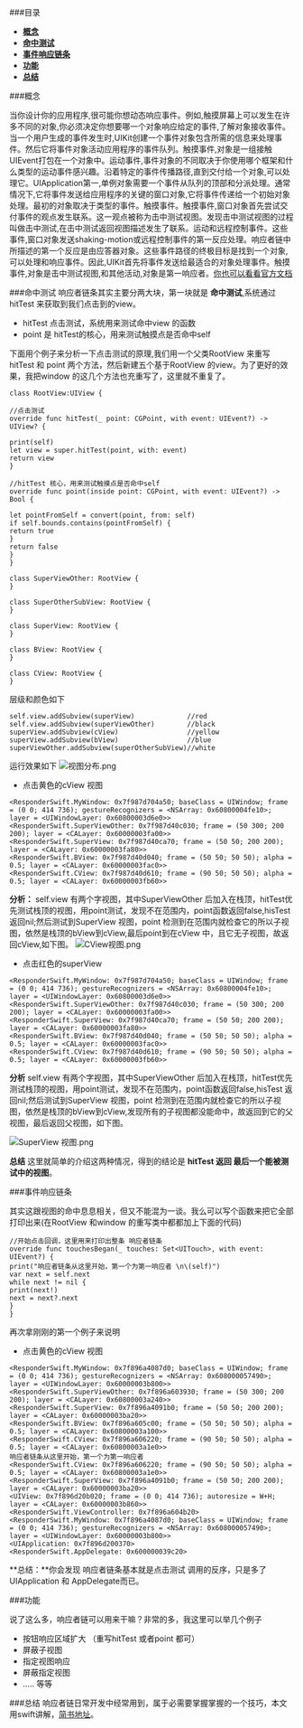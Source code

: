 ###目录
* [**概念**](#概念)
* [**命中测试**](#命中测试)
* [**事件响应链条**](#事件响应链条)
* [**功能**](#功能)
* [**总结**](#总结)


###<a name="概念"></a>概念

当你设计你的应用程序,很可能你想动态响应事件。例如,触摸屏幕上可以发生在许多不同的对象,你必须决定你想要哪一个对象响应给定的事件,了解对象接收事件。当一个用户生成的事件发生时,UIKit创建一个事件对象包含所需的信息来处理事件。然后它将事件对象活动应用程序的事件队列。触摸事件,对象是一组接触UIEvent打包在一个对象中。运动事件,事件对象的不同取决于你使用哪个框架和什么类型的运动事件感兴趣。沿着特定的事件传播路径,直到交付给一个对象,可以处理它。UIApplication第一,单例对象需要一个事件从队列的顶部和分派处理。通常情况下,它将事件发送给应用程序的关键的窗口对象,它将事件传递给一个初始对象处理。最初的对象取决于类型的事件。触摸事件。触摸事件,窗口对象首先尝试交付事件的观点发生联系。这一观点被称为击中测试视图。发现击中测试视图的过程叫做击中测试,在击中测试返回视图描述发生了联系。运动和远程控制事件。这些事件,窗口对象发送shaking-motion或远程控制事件的第一反应处理。响应者链中所描述的第一个反应是由应答器对象。这些事件路径的终极目标是找到一个对象,可以处理和响应事件。因此,UIKit首先将事件发送给最适合的对象处理事件。触摸事件,对象是击中测试视图,和其他活动,对象是第一响应者。[你也可以看看官方文档](https://developer.apple.com/library/content/documentation/EventHandling/Conceptual/EventHandlingiPhoneOS/event_delivery_responder_chain/event_delivery_responder_chain.html#//apple_ref/doc/uid/TP40009541-CH4-SW2)


###<a name="命中测试"></a>命中测试
响应者链条其实主要分两大块，第一块就是 **命中测试**,系统通过hitTest 来获取到我们点击到的view。 

* hitTest 点击测试，系统用来测试命中view 的函数
* point 是 hitTest的核心，用来测试触摸点是否命中self

下面用个例子来分析一下点击测试的原理,我们用一个父类RootView 来重写  hitTest 和 point 两个方法，然后新建五个基于RootView 的view。为了更好的效果，我把window 的这几个方法也充重写了，这里就不重复了。

```
class RootView:UIView {

//点击测试
override func hitTest(_ point: CGPoint, with event: UIEvent?) -> UIView? {

print(self)
let view = super.hitTest(point, with: event)
return view
}

//hitTest 核心，用来测试触摸点是否命中self
override func point(inside point: CGPoint, with event: UIEvent?) -> Bool {

let pointFromSelf = convert(point, from: self)
if self.bounds.contains(pointFromSelf) {
return true
}
return false
}
}

class SuperViewOther: RootView {
}

class SuperOtherSubView: RootView {
}

class SuperView: RootView {
}

class BView: RootView {
}

class CView: RootView {
}

```

层级和颜色如下

```
self.view.addSubview(superView)             //red
self.view.addSubview(superViewOther)        //black
superView.addSubview(cView)                 //yellow
superView.addSubview(bView)                 //blue
superViewOther.addSubview(superOtherSubView)//white
```

运行效果如下
![视图分布.png](http://upload-images.jianshu.io/upload_images/1891685-c0e252da0b461c13.png?imageMogr2/auto-orient/strip%7CimageView2/2/w/1240)

* 点击黄色的cView 视图

```
<ResponderSwift.MyWindow: 0x7f987d704a50; baseClass = UIWindow; frame = (0 0; 414 736); gestureRecognizers = <NSArray: 0x60800004fe10>; layer = <UIWindowLayer: 0x60800003d6e0>>
<ResponderSwift.SuperViewOther: 0x7f987d40c030; frame = (50 300; 200 200); layer = <CALayer: 0x60000003fa00>>
<ResponderSwift.SuperView: 0x7f987d40ca70; frame = (50 50; 200 200); layer = <CALayer: 0x60000003fa80>>
<ResponderSwift.BView: 0x7f987d40d040; frame = (50 50; 50 50); alpha = 0.5; layer = <CALayer: 0x60000003fac0>>
<ResponderSwift.CView: 0x7f987d40d610; frame = (90 50; 50 50); alpha = 0.5; layer = <CALayer: 0x60000003fb60>>
```

**分析：** self.view 有两个字视图，其中SuperViewOther 后加入在栈顶，hitTest优先测试栈顶的视图，用point测试，发现不在范围内，point函数返回false,hisTest 返回nil;然后测试到SuperView 视图，point 检测到在范围内就检查它的所以子视图，依然是栈顶的bView到cView,最后point到在cView 中，且它无子视图，故返回cView,如下图。
![CView视图.png](http://upload-images.jianshu.io/upload_images/1891685-ef04a1993d18e9dc.png?imageMogr2/auto-orient/strip%7CimageView2/2/w/1240)

* 点击红色的superView

```
<ResponderSwift.MyWindow: 0x7f987d704a50; baseClass = UIWindow; frame = (0 0; 414 736); gestureRecognizers = <NSArray: 0x60800004fe10>; layer = <UIWindowLayer: 0x60800003d6e0>>
<ResponderSwift.SuperViewOther: 0x7f987d40c030; frame = (50 300; 200 200); layer = <CALayer: 0x60000003fa00>>
<ResponderSwift.SuperView: 0x7f987d40ca70; frame = (50 50; 200 200); layer = <CALayer: 0x60000003fa80>>
<ResponderSwift.BView: 0x7f987d40d040; frame = (50 50; 50 50); alpha = 0.5; layer = <CALayer: 0x60000003fac0>>
<ResponderSwift.CView: 0x7f987d40d610; frame = (90 50; 50 50); alpha = 0.5; layer = <CALayer: 0x60000003fb60>>
```

**分析** self.view 有两个字视图，其中SuperViewOther 后加入在栈顶，hitTest优先测试栈顶的视图，用point测试，发现不在范围内，point函数返回false,hisTest 返回nil;然后测试到SuperView 视图，point 检测到在范围内就检查它的所以子视图，依然是栈顶的bView到cView,发现所有的子视图都没能命中，故返回到它的父视图，最后返回父视图，如下图。

![SuperView 视图.png](http://upload-images.jianshu.io/upload_images/1891685-11fb826358f8db95.png?imageMogr2/auto-orient/strip%7CimageView2/2/w/1240)

**总结** 这里就简单的介绍这两种情况，得到的结论是 **hitTest 返回 最后一个能被测试中的视图**。


###<a name="事件响应链条"></a>事件响应链条


其实这跟视图的命中息息相关，但又不能混为一谈。我么可以写个函数来把它全部打印出来(在RootView 和window 的重写类中都都加上下面的代码)

```
//开始点击回调，这里用来打印出整条 响应者链条
override func touchesBegan(_ touches: Set<UITouch>, with event: UIEvent?) {
print("响应者链条从这里开始，第一个为第一响应者 \n\(self)")
var next = self.next
while next != nil {
print(next!)
next = next?.next
}
}
```

再次拿刚刚的第一个例子来说明

* 点击黄色的cView 视图

```
<ResponderSwift.MyWindow: 0x7f896a4087d0; baseClass = UIWindow; frame = (0 0; 414 736); gestureRecognizers = <NSArray: 0x608000057490>; layer = <UIWindowLayer: 0x60000003b800>>
<ResponderSwift.SuperViewOther: 0x7f896a603930; frame = (50 300; 200 200); layer = <CALayer: 0x60800003a240>>
<ResponderSwift.SuperView: 0x7f896a4091b0; frame = (50 50; 200 200); layer = <CALayer: 0x60000003ba20>>
<ResponderSwift.BView: 0x7f896a605c00; frame = (50 50; 50 50); alpha = 0.5; layer = <CALayer: 0x60800003a100>>
<ResponderSwift.CView: 0x7f896a606220; frame = (90 50; 50 50); alpha = 0.5; layer = <CALayer: 0x60800003a1e0>>
响应者链条从这里开始，第一个为第一响应者 
<ResponderSwift.CView: 0x7f896a606220; frame = (90 50; 50 50); alpha = 0.5; layer = <CALayer: 0x60800003a1e0>>
<ResponderSwift.SuperView: 0x7f896a4091b0; frame = (50 50; 200 200); layer = <CALayer: 0x60000003ba20>>
<UIView: 0x7f896d20b020; frame = (0 0; 414 736); autoresize = W+H; layer = <CALayer: 0x60000003b860>>
<ResponderSwift.ViewController: 0x7f896a604b20>
<ResponderSwift.MyWindow: 0x7f896a4087d0; baseClass = UIWindow; frame = (0 0; 414 736); gestureRecognizers = <NSArray: 0x608000057490>; layer = <UIWindowLayer: 0x60000003b800>>
<UIApplication: 0x7f896d200370>
<ResponderSwift.AppDelegate: 0x600000039c20>
```

**总结：**你会发现 响应者链条基本就是点击测试 调用的反序，只是多了UIApplication 和 AppDelegate而已。

###<a name="功能"></a>功能

说了这么多，响应者链可以用来干嘛？非常的多，我这里可以举几个例子

* 按钮响应区域扩大 （重写hitTest 或者point 都可）
* 屏蔽子视图
* 指定视图响应
* 屏蔽指定视图
* ..... 等等

###<a name="总结"></a>总结
响应者链日常开发中经常用到，属于必需要掌握掌握的一个技巧，本文用swift讲解，[简书地址](http://www.jianshu.com/p/e9882506bfd7)。
